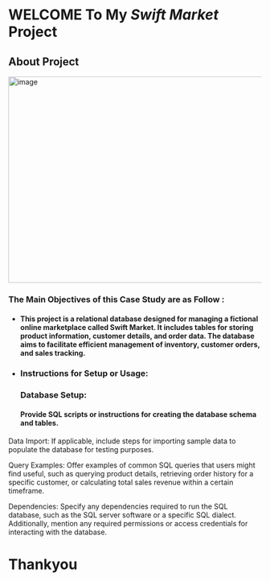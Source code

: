 # WELCOME To My *Swift Market* Project
## About Project
<img src="https://i.pinimg.com/736x/27/ae/20/27ae2059744d3a7814f8fd5d75b1c47c.jpg" alt="image" width="900px" height="410px">

### The Main Objectives of this Case Study are as Follow :
 * ####  This project is a relational database designed for managing a fictional online marketplace called Swift Market. It includes tables for storing product information, customer details, and order data. The database aims to facilitate efficient management of inventory, customer orders, and sales tracking.

 * ### Instructions for Setup or Usage:
   ### Database Setup:
   #### Provide SQL scripts or instructions for creating the database schema and tables.

Data Import: If applicable, include steps for importing sample data to populate the database for testing purposes.

Query Examples: Offer examples of common SQL queries that users might find useful, such as querying product details, retrieving order history for a specific customer, or calculating total sales revenue within a certain timeframe.

Dependencies: Specify any dependencies required to run the SQL database, such as the SQL server software or a specific SQL dialect. Additionally, mention any required permissions or access credentials for interacting with the database.


# Thankyou
